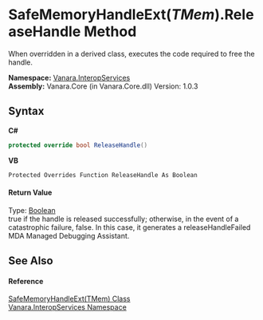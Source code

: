 # SafeMemoryHandleExt(*TMem*).ReleaseHandle Method 
 

When overridden in a derived class, executes the code required to free the handle.

**Namespace:**&nbsp;<a href="46913109-b3e0-3b59-6f7f-071f8aa90bf0">Vanara.InteropServices</a><br />**Assembly:**&nbsp;Vanara.Core (in Vanara.Core.dll) Version: 1.0.3

## Syntax

**C#**<br />
``` C#
protected override bool ReleaseHandle()
```

**VB**<br />
``` VB
Protected Overrides Function ReleaseHandle As Boolean
```


#### Return Value
Type: <a href="http://msdn2.microsoft.com/en-us/library/a28wyd50" target="_blank">Boolean</a><br />true if the handle is released successfully; otherwise, in the event of a catastrophic failure, false. In this case, it generates a releaseHandleFailed MDA Managed Debugging Assistant.

## See Also


#### Reference
<a href="f2e4f2cf-d8a1-b88f-7bae-5d00065f9f86">SafeMemoryHandleExt(TMem) Class</a><br /><a href="46913109-b3e0-3b59-6f7f-071f8aa90bf0">Vanara.InteropServices Namespace</a><br />